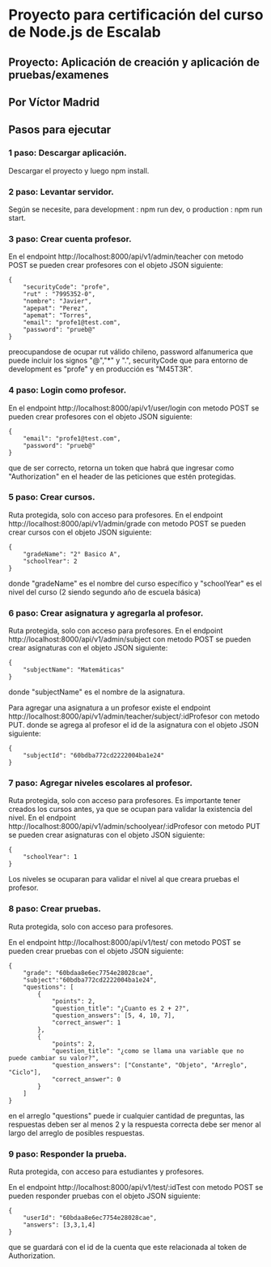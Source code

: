 # Proyecto para certificación del curso de Node.js de Escalab

## Proyecto: Aplicación de creación y aplicación de pruebas/examenes
## Por Víctor Madrid

## Pasos para ejecutar
### 1 paso: Descargar aplicación.
Descargar el proyecto y luego npm install.

### 2 paso: Levantar servidor.
Según se necesite, para development : npm run dev, o production : npm run start.

### 3 paso: Crear cuenta profesor.
En el endpoint http://localhost:8000/api/v1/admin/teacher con metodo POST se pueden crear profesores con el objeto JSON siguiente:
```
{
    "securityCode": "profe",
    "rut" : "7995352-0",
    "nombre": "Javier",
    "apepat": "Perez",
    "apemat": "Torres",
    "email": "profe1@test.com",
    "password": "prueb@"
}
```
preocupandose de ocupar rut válido chileno, password alfanumerica que puede incluir los signos "@","*" y ".", securityCode que para entorno de development es "profe" y en producción es "M45T3R".

### 4 paso: Login como profesor.
En el endpoint http://localhost:8000/api/v1/user/login con metodo POST se pueden crear profesores con el objeto JSON siguiente:
```
{
    "email": "profe1@test.com",
    "password": "prueb@"
}
```
que de ser correcto, retorna un token que habrá que ingresar como "Authorization" en el header de las peticiones que estén protegidas. 

### 5 paso: Crear cursos.
Ruta protegida, solo con acceso para profesores.
En el endpoint http://localhost:8000/api/v1/admin/grade con metodo POST se pueden crear cursos con el objeto JSON siguiente:
```
{
    "gradeName": "2° Basico A",
    "schoolYear": 2
}
```
donde "gradeName" es el nombre del curso específico y "schoolYear" es el nivel del curso (2 siendo segundo año de escuela básica)

### 6 paso: Crear asignatura y agregarla al profesor.
Ruta protegida, solo con acceso para profesores.
En el endpoint http://localhost:8000/api/v1/admin/subject con metodo POST se pueden crear asignaturas con el objeto JSON siguiente:
```
{
    "subjectName": "Matemáticas"
}
```
donde "subjectName" es el nombre de la asignatura.

Para agregar una asignatura a un profesor existe el endpoint http://localhost:8000/api/v1/admin/teacher/subject/:idProfesor con metodo PUT. 
donde se agrega al profesor el id de la asignatura con el objeto JSON siguiente:
```
{
    "subjectId": "60bdba772cd2222004ba1e24"
}
```

### 7 paso: Agregar niveles escolares al profesor.
Ruta protegida, solo con acceso para profesores.
Es importante tener creados los cursos antes, ya que se ocupan para validar la existencia del nivel.
En el endpoint http://localhost:8000/api/v1/admin/schoolyear/:idProfesor con metodo PUT se pueden crear asignaturas con el objeto JSON siguiente:
```
{
    "schoolYear": 1
}
```
Los niveles se ocuparan para validar el nivel al que creara pruebas el profesor.

### 8 paso: Crear pruebas.
Ruta protegida, solo con acceso para profesores.

En el endpoint http://localhost:8000/api/v1/test/ con metodo POST se pueden crear pruebas con el objeto JSON siguiente:
```
{
    "grade": "60bdaa8e6ec7754e28028cae",
    "subject":"60bdba772cd2222004ba1e24",
    "questions": [
        {
            "points": 2,
            "question_title": "¿Cuanto es 2 + 2?",
            "question_answers": [5, 4, 10, 7],
            "correct_answer": 1
        },
        {
            "points": 2,
            "question_title": "¿como se llama una variable que no puede cambiar su valor?",
            "question_answers": ["Constante", "Objeto", "Arreglo", "Ciclo"],
            "correct_answer": 0
        }
    ]
}
```
en el arreglo "questions" puede ir cualquier cantidad de preguntas, las respuestas deben ser al menos 2 y la respuesta correcta debe ser menor al largo del arreglo de posibles respuestas.

### 9 paso: Responder la prueba.
Ruta protegida, con acceso para estudiantes y profesores.

En el endpoint http://localhost:8000/api/v1/test/:idTest con metodo POST se pueden responder pruebas con el objeto JSON siguiente:
```
{
    "userId": "60bdaa8e6ec7754e28028cae",
    "answers": [3,3,1,4]
}
```
que se guardará con el id de la cuenta que este relacionada al token de Authorization.